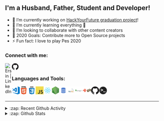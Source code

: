 ## I'm a Husband, Father, Student and Developer!

- 🔭 I’m currently working on [HackYourFuture graduation project](https://github.com/livetoworldlife/project_bluedot_location)!
- 🌱 I’m currently learning everything 🤣
- 👯 I’m looking to collaborate with other content creators
- 🥅 2020 Goals: Contribute more to Open Source projects
- ⚡ Fun fact: I love to play Pes 2020



### Connect with me:

[<img align="left" alt="Ersin | LinkedIn" width="22px" src="https://cdn.jsdelivr.net/npm/simple-icons@v3/icons/linkedin.svg" />](www.linkedin.com/in/ersin-sen-198b94195)
[<img align="left" alt="Ersin | Github" width="22px" src="https://raw.githubusercontent.com/github/explore/78df643247d429f6cc873026c0622819ad797942/topics/github/github.png" />](https://github.com/livetoworldlife)
<br />

### Languages and Tools:

<img align="left" alt="Visual Studio Code" width="26px" src="https://raw.githubusercontent.com/github/explore/80688e429a7d4ef2fca1e82350fe8e3517d3494d/topics/visual-studio-code/visual-studio-code.png" />
<img align="left" alt="HTML5" width="26px" src="https://raw.githubusercontent.com/github/explore/80688e429a7d4ef2fca1e82350fe8e3517d3494d/topics/html/html.png" />
<img align="left" alt="CSS3" width="26px" src="https://raw.githubusercontent.com/github/explore/80688e429a7d4ef2fca1e82350fe8e3517d3494d/topics/css/css.png" /><img align="left" alt="JavaScript" width="26px" src="https://raw.githubusercontent.com/github/explore/80688e429a7d4ef2fca1e82350fe8e3517d3494d/topics/javascript/javascript.png" />
<img align="left" alt="React" width="26px" src="https://raw.githubusercontent.com/github/explore/80688e429a7d4ef2fca1e82350fe8e3517d3494d/topics/react/react.png" />
<img align="left" alt="Node.js" width="26px" src="https://raw.githubusercontent.com/github/explore/80688e429a7d4ef2fca1e82350fe8e3517d3494d/topics/nodejs/nodejs.png" /><img align="left" alt="SQL" width="26px" src="https://raw.githubusercontent.com/github/explore/80688e429a7d4ef2fca1e82350fe8e3517d3494d/topics/sql/sql.png" /><img align="left" alt="MySQL" width="26px" src="https://raw.githubusercontent.com/github/explore/80688e429a7d4ef2fca1e82350fe8e3517d3494d/topics/mysql/mysql.png" /><img align="left" alt="MongoDB" width="26px" src="https://raw.githubusercontent.com/github/explore/80688e429a7d4ef2fca1e82350fe8e3517d3494d/topics/mongodb/mongodb.png" /><img align="left" alt="Git" width="26px" src="https://raw.githubusercontent.com/github/explore/80688e429a7d4ef2fca1e82350fe8e3517d3494d/topics/git/git.png" /><img align="left" alt="GitHub" width="26px" src="https://raw.githubusercontent.com/github/explore/78df643247d429f6cc873026c0622819ad797942/topics/github/github.png" /><img align="left" alt="Terminal" width="26px" src="https://raw.githubusercontent.com/github/explore/80688e429a7d4ef2fca1e82350fe8e3517d3494d/topics/terminal/terminal.png" />
<br />
<br />

---
<details>
  <summary>:zap: Recent Github Activity</summary>
  
<!--START_SECTION:activity-->
1. ❌ Closed PR [#1](https://github.com//livetoworldlife/project_bluedot_location/pull/1) in [livetoworldlife/project_bluedot_location](https://github.com//livetoworldlife/project_bluedot_location)
2. 💪 Opened PR [#1](https://github.com//livetoworldlife/project_bluedot_location/pull/1) in [livetoworldlife/project_bluedot_location](https://github.com//livetoworldlife/project_bluedot_location)
3. 🎉 Merged PR [#3](https://github.com//livetoworldlife/JavaScript_Examples/pull/3) in [livetoworldlife/JavaScript_Examples](https://github.com//livetoworldlife/JavaScript_Examples)
4. 🗣 Commented on [#96](https://github.com//basir/node-react-ecommerce/issues/96) in [basir/node-react-ecommerce](https://github.com//basir/node-react-ecommerce)
5. 🗣 Commented on [#36](https://github.com//basir/node-react-ecommerce/issues/36) in [basir/node-react-ecommerce](https://github.com//basir/node-react-ecommerce)
<!--END_SECTION:activity-->



</details>

<details>
  <summary>:zap: Github Stats</summary>

 
   
[![Ersin's github stats](https://github-readme-stats.livetoworldlife.vercel.app/api?username=livetoworldlife)](https://github.com/anuraghazra/github-readme-stats)
</details>


[linkedin]: (https://www.linkedin.com/in/ersin-sen-198b94195/)
